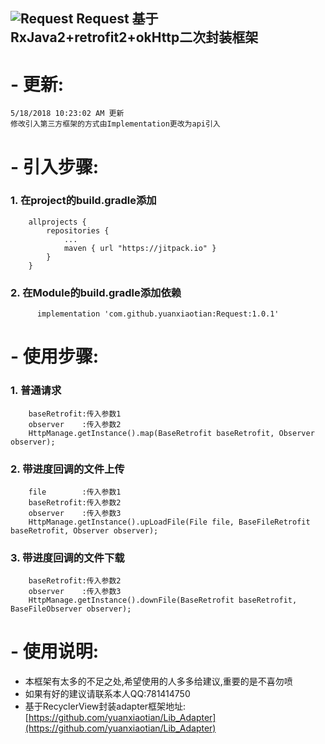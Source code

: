 ![Request](https://timgsa.baidu.com/timg?image&quality=80&size=b9999_10000&sec=1526616733298&di=3d0e5f640dcb007c75d654eee9ee0284&imgtype=0&src=http%3A%2F%2Fi2.hdslb.com%2Fbfs%2Fface%2Fb67919843bdb57d61de63aa4370a864473fce44b.jpg)
Request
 基于RxJava2+retrofit2+okHttp二次封装框架
-
# - 更新:  #
    5/18/2018 10:23:02 AM 更新
	修改引入第三方框架的方式由Implementation更改为api引入





# - 引入步骤:  #

### 1.  在project的build.gradle添加 ###
		allprojects {
    		repositories {
        		...
       			maven { url "https://jitpack.io" }
    		}
		}
###  2.  在Module的build.gradle添加依赖 ###
	      implementation 'com.github.yuanxiaotian:Request:1.0.1'


# - 使用步骤:  #
###  1.  普通请求 ###
		baseRetrofit:传入参数1
		observer    :传入参数2
		HttpManage.getInstance().map(BaseRetrofit baseRetrofit, Observer observer);
###  2.  带进度回调的文件上传 ###
		file        :传入参数1
		baseRetrofit:传入参数2
		observer    :传入参数3
		HttpManage.getInstance().upLoadFile(File file, BaseFileRetrofit baseRetrofit, Observer observer);
###  3.  带进度回调的文件下载 ###
		baseRetrofit:传入参数2
		observer    :传入参数3
		HttpManage.getInstance().downFile(BaseRetrofit baseRetrofit, BaseFileObserver observer);
# - 使用说明:  #
- 本框架有太多的不足之处,希望使用的人多多给建议,重要的是不喜勿喷
- 如果有好的建议请联系本人QQ:781414750
- 基于RecyclerView封装adapter框架地址:[https://github.com/yuanxiaotian/Lib_Adapter](https://github.com/yuanxiaotian/Lib_Adapter)







